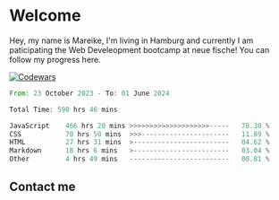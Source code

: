 # Welcome

Hey, my name is Mareike, I'm living in Hamburg and currently I am paticipating the Web Develeopment bootcamp at neue fische!
You can follow my progress here.

[![Codewars](https://github.r2v.ch/codewars?user=MareikeFla&top_languages=true&hide_clan=true&name=true)](LINK)

<!--START_SECTION:waka-->

```rust
From: 23 October 2023 - To: 01 June 2024

Total Time: 590 hrs 46 mins

JavaScript    466 hrs 20 mins >>>>>>>>>>>>>>>>>>>>-----   78.30 %
CSS           70 hrs 50 mins  >>>----------------------   11.89 %
HTML          27 hrs 31 mins  >------------------------   04.62 %
Markdown      18 hrs 6 mins   >------------------------   03.04 %
Other         4 hrs 49 mins   -------------------------   00.81 %
```

<!--END_SECTION:waka-->

## Contact me



